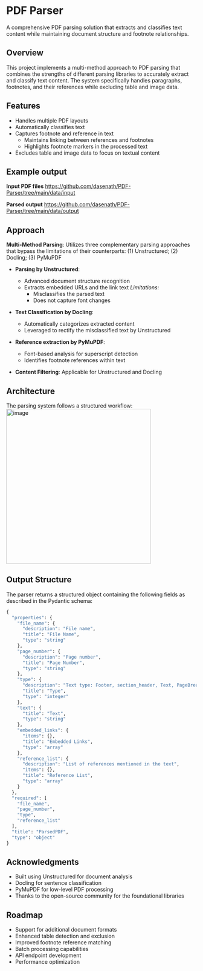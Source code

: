 # PDF Parser

A comprehensive PDF parsing solution that extracts and classifies text content while maintaining document structure and footnote relationships.

## Overview

This project implements a multi-method approach to PDF parsing that combines the strengths of different parsing libraries to accurately extract and classify text content. The system specifically handles paragraphs, footnotes, and their references while excluding table and image data.

## Features
- Handles multiple PDF layouts
- Automatically classifies text
- Captures footnote and reference in text
    - Maintains linking between references and footnotes
    - Highlights footnote markers in the processed text
- Excludes table and image data to focus on textual content

## Example output
**Input PDF files**
https://github.com/dasenath/PDF-Parser/tree/main/data/input

**Parsed output**
https://github.com/dasenath/PDF-Parser/tree/main/data/output

## Approach

**Multi-Method Parsing**: Utilizes three complementary parsing approaches that bypass the limitations of their counterparts:
(1) Unstructured; (2) Docling; (3) PyMuPDF

- **Parsing by Unstructured**: 
  - Advanced document structure recognition
  - Extracts embedded URLs and the link text
*Limitations:* 
    - Misclassifies the parsed text
    - Does not capture font changes

- **Text Classification by Docling**: 
  - Automatically categorizes extracted content
  - Leveraged to rectify the misclassified text by Unstructured

- **Reference extraction by PyMuPDF**: 
  - Font-based analysis for superscript detection
  - Identifies footnote references within text

- **Content Filtering**: Applicable for Unstructured and Docling

## Architecture

The parsing system follows a structured workflow:
<img width="382" height="409" alt="image" src="https://github.com/user-attachments/assets/8950d5d1-c80e-44b1-93b8-b1cc5b52f674" />


## Output Structure

The parser returns a structured object containing the following fields as described in the Pydantic schema:

```python
{
  "properties": {
    "file_name": {
      "description": "File name",
      "title": "File Name",
      "type": "string"
    },
    "page_number": {
      "description": "Page number",
      "title": "Page Number",
      "type": "string"
    },
    "type": {
      "description": "Text type: Footer, section_header, Text, PageBreak, ListItem, NarrativeText, footnote, Title, Header, caption",
      "title": "Type",
      "type": "integer"
    },
    "text": {
      "title": "Text",
      "type": "string"
    },
    "embedded_links": {
      "items": {},
      "title": "Embedded Links",
      "type": "array"
    },
    "reference_list": {
      "description": "List of references mentioned in the text",
      "items": {},
      "title": "Reference List",
      "type": "array"
    }
  },
  "required": [
    "file_name",
    "page_number",
    "type",
    "reference_list"
  ],
  "title": "ParsedPDF",
  "type": "object"
}
```

## Acknowledgments

- Built using Unstructured for document analysis
- Docling for sentence classification
- PyMuPDF for low-level PDF processing
- Thanks to the open-source community for the foundational libraries

## Roadmap

- Support for additional document formats
- Enhanced table detection and exclusion
- Improved footnote reference matching
- Batch processing capabilities
- API endpoint development
- Performance optimization

